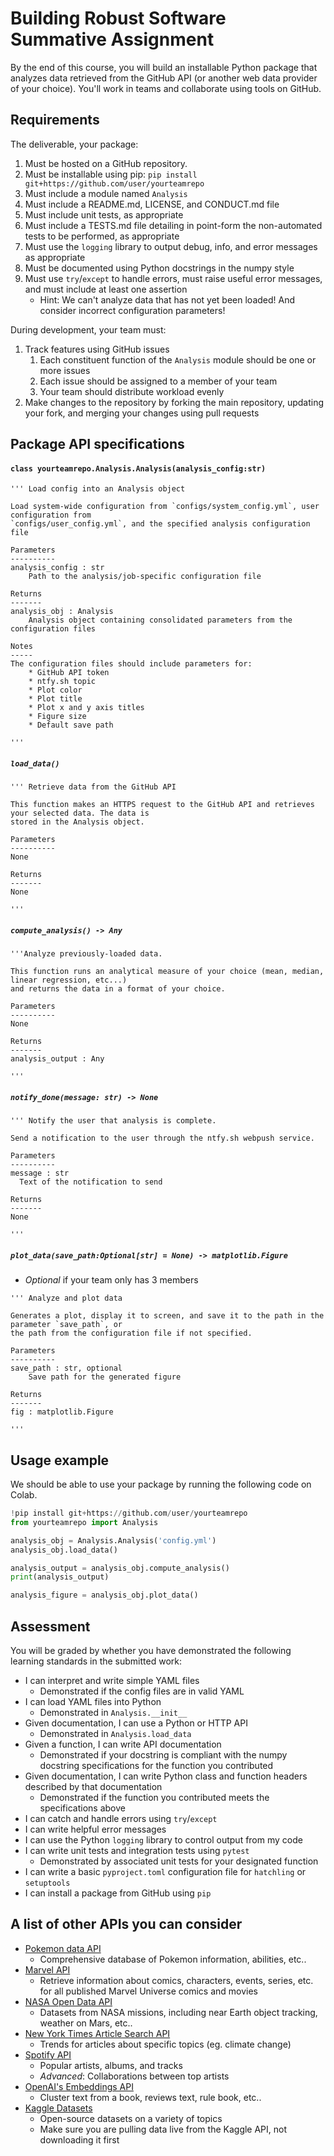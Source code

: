 # Building Robust Software Summative Assignment
By the end of this course, you will build an installable Python package that analyzes data retrieved from the GitHub API (or another web data provider of your choice). You'll work in teams and collaborate using tools on GitHub.

## Requirements
The deliverable, your package:
1. Must be hosted on a GitHub repository.
1. Must be installable using pip: `pip install git+https://github.com/user/yourteamrepo`
1. Must include a module named `Analysis`
1. Must include a README.md, LICENSE, and CONDUCT.md file
1. Must include unit tests, as appropriate
1. Must include a TESTS.md file detailing in point-form the non-automated tests to be performed, as appropriate
1. Must use the `logging` library to output debug, info, and error messages as appropriate
1. Must be documented using Python docstrings in the numpy style
1. Must use `try`/`except` to handle errors, must raise useful error messages, and must include at least one assertion
    * Hint: We can't analyze data that has not yet been loaded! And consider incorrect configuration parameters!

During development, your team must:
1. Track features using GitHub issues
   1. Each constituent function of the `Analysis` module should be one or more issues
   1. Each issue should be assigned to a member of your team
   1. Your team should distribute workload evenly
1. Make changes to the repository by forking the main repository, updating your fork, and merging your changes using pull requests

## Package API specifications
#### `class yourteamrepo.Analysis.Analysis(analysis_config:str)`
```
''' Load config into an Analysis object

Load system-wide configuration from `configs/system_config.yml`, user configuration from
`configs/user_config.yml`, and the specified analysis configuration file

Parameters
----------
analysis_config : str
    Path to the analysis/job-specific configuration file

Returns
-------
analysis_obj : Analysis
    Analysis object containing consolidated parameters from the configuration files

Notes
-----
The configuration files should include parameters for:
    * GitHub API token
    * ntfy.sh topic
    * Plot color
    * Plot title
    * Plot x and y axis titles
    * Figure size
    * Default save path

'''
```

##### `load_data()`
```
''' Retrieve data from the GitHub API

This function makes an HTTPS request to the GitHub API and retrieves your selected data. The data is
stored in the Analysis object.

Parameters
----------
None

Returns
-------
None

'''
```

##### `compute_analysis() -> Any`
```
'''Analyze previously-loaded data.

This function runs an analytical measure of your choice (mean, median, linear regression, etc...)
and returns the data in a format of your choice.

Parameters
----------
None

Returns
-------
analysis_output : Any

'''
```

##### `notify_done(message: str) -> None`
```
''' Notify the user that analysis is complete.

Send a notification to the user through the ntfy.sh webpush service.

Parameters
----------
message : str
  Text of the notification to send

Returns
-------
None

'''
```

##### `plot_data(save_path:Optional[str] = None) -> matplotlib.Figure`
* *Optional* if your team only has 3 members
```
''' Analyze and plot data

Generates a plot, display it to screen, and save it to the path in the parameter `save_path`, or 
the path from the configuration file if not specified.

Parameters
----------
save_path : str, optional
    Save path for the generated figure

Returns
-------
fig : matplotlib.Figure

'''
```


## Usage example
We should be able to use your package by running the following code on Colab.
``` python
!pip install git+https://github.com/user/yourteamrepo
from yourteamrepo import Analysis

analysis_obj = Analysis.Analysis('config.yml')
analysis_obj.load_data()

analysis_output = analysis_obj.compute_analysis()
print(analysis_output)

analysis_figure = analysis_obj.plot_data()
```

## Assessment
You will be graded by whether you have demonstrated the following learning standards in the submitted work:
* I can interpret and write simple YAML files 
  * Demonstrated if the config files are in valid YAML
* I can load YAML files into Python
  * Demonstrated in `Analysis.__init__`
* Given documentation, I can use a Python or HTTP API
  * Demonstrated in `Analysis.load_data`
* Given a function, I can write API documentation
  * Demonstrated if your docstring is compliant with the numpy docstring specifications for the function you contributed
* Given documentation, I can write Python class and function headers described by that documentation
  * Demonstrated if the function you contributed meets the specifications above
* I can catch and handle errors using `try`/`except`
* I can write helpful error messages
* I can use the Python `logging` library to control output from my code
* I can write unit tests and integration tests using `pytest`
  * Demonstrated by associated unit tests for your designated function
* I can write a basic `pyproject.toml` configuration file for `hatchling` or `setuptools`
* I can install a package from GitHub using `pip`


## A list of other APIs you can consider
* [Pokemon data API](https://pokeapi.co/)
    * Comprehensive database of Pokemon information, abilities, etc..
* [Marvel API](https://developer.marvel.com/)
    * Retrieve information about comics, characters, events, series, etc. for all published Marvel Universe comics and movies
* [NASA Open Data API](https://api.nasa.gov/index.html)
    * Datasets from NASA missions, including near Earth object tracking, weather on Mars, etc..
* [New York Times Article Search API](https://developer.nytimes.com/docs/articlesearch-product/1/overview)
    * Trends for articles about specific topics (eg. climate change)
* [Spotify API](https://developer.spotify.com/documentation/web-api)
    * Popular artists, albums, and tracks
    * *Advanced*: Collaborations between top artists
* [OpenAI's Embeddings API](https://platform.openai.com/docs/guides/embeddings)
    * Cluster text from a book, reviews text, rule book, etc..
* [Kaggle Datasets](https://www.kaggle.com/datasets)
    * Open-source datasets on a variety of topics
    * Make sure you are pulling data live from the Kaggle API, not downloading it first
